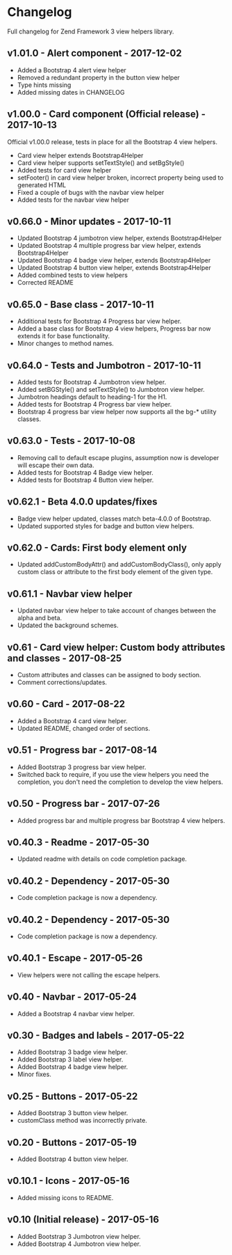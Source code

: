 # Changelog

Full changelog for Zend Framework 3 view helpers library.

## v1.01.0 - Alert component - 2017-12-02

* Added a Bootstrap 4 alert view helper
* Removed a redundant property in the button view helper
* Type hints missing
* Added missing dates in CHANGELOG

## v1.00.0 - Card component (Official release) - 2017-10-13

Official v1.00.0 release, tests in place for all the Bootstrap 4 view helpers.

* Card view helper extends Bootstrap4Helper
* Card view helper supports setTextStyle() and setBgStyle()
* Added tests for card view helper
* setFooter() in card view helper broken, incorrect property being used to generated HTML
* Fixed a couple of bugs with the navbar view helper
* Added tests for the navbar view helper

## v0.66.0 - Minor updates - 2017-10-11

* Updated Bootstrap 4 jumbotron view helper, extends Bootstrap4Helper
* Updated Bootstrap 4 multiple progress bar view helper, extends Bootstrap4Helper
* Updated Bootstrap 4 badge view helper, extends Bootstrap4Helper
* Updated Bootstrap 4 button view helper, extends Bootstrap4Helper
* Added combined tests to view helpers
* Corrected README

## v0.65.0 - Base class - 2017-10-11

* Additional tests for Bootstrap 4 Progress bar view helper.
* Added a base class for Bootstrap 4 view helpers, Progress bar now extends it for base functionality.
* Minor changes to method names.

## v0.64.0 - Tests and Jumbotron - 2017-10-11

* Added tests for Bootstrap 4 Jumbotron view helper.
* Added setBGStyle() and setTextStyle() to Jumbotron view helper.
* Jumbotron headings default to heading-1 for the H1.
* Added tests for Bootstrap 4 Progress bar view helper.
* Bootstrap 4 progress bar view helper now supports all the bg-* utility classes.

## v0.63.0 - Tests - 2017-10-08

* Removing call to default escape plugins, assumption now is developer will escape their own data.
* Added tests for Bootstrap 4 Badge view helper.
* Added tests for Bootstrap 4 Button view helper.

## v0.62.1 - Beta 4.0.0 updates/fixes

* Badge view helper updated, classes match beta-4.0.0 of Bootstrap.
* Updated supported styles for badge and button view helpers.

## v0.62.0 - Cards: First body element only

* Updated addCustomBodyAttr() and addCustomBodyClass(), only apply custom class or attribute to the first body element 
of the given type.

## v0.61.1 - Navbar view helper

* Updated navbar view helper to take account of changes between the alpha and beta.
* Updated the background schemes.

## v0.61 - Card view helper: Custom body attributes and classes - 2017-08-25

* Custom attributes and classes can be assigned to body section.
* Comment corrections/updates.

## v0.60 - Card - 2017-08-22

* Added a Bootstrap 4 card view helper.
* Updated README, changed order of sections.

## v0.51 - Progress bar - 2017-08-14

* Added Bootstrap 3 progress bar view helper.
* Switched back to require, if you use the view helpers you need the completion, you don't need the completion to develop the view helpers.

## v0.50 - Progress bar - 2017-07-26

* Added progress bar and multiple progress bar Bootstrap 4 view helpers.

## v0.40.3 - Readme - 2017-05-30

* Updated readme with details on code completion package.

## v0.40.2 - Dependency - 2017-05-30

* Code completion package is now a dependency.

## v0.40.2 - Dependency - 2017-05-30

* Code completion package is now a dependency.

## v0.40.1 - Escape - 2017-05-26

* View helpers were not calling the escape helpers.

## v0.40 - Navbar - 2017-05-24

* Added a Bootstrap 4 navbar view helper.

## v0.30 - Badges and labels - 2017-05-22

* Added Bootstrap 3 badge view helper.
* Added Bootstrap 3 label view helper.
* Added Bootstrap 4 badge view helper.
* Minor fixes.

## v0.25 - Buttons - 2017-05-22

* Added Bootstrap 3 button view helper.
* customClass method was incorrectly private.

## v0.20 - Buttons - 2017-05-19

* Added Bootstrap 4 button view helper.

## v0.10.1 - Icons - 2017-05-16

* Added missing icons to README.

## v0.10 (Initial release) - 2017-05-16

* Added Bootstrap 3 Jumbotron view helper.
* Added Bootstrap 4 Jumbotron view helper.
